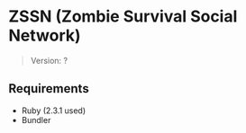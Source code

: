 # ZSSN (Zombie Survival Social Network)

> Version: ?

## Requirements

* Ruby (2.3.1 used)
* Bundler
